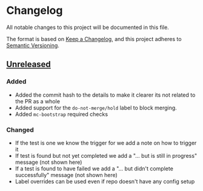 # Changelog

All notable changes to this project will be documented in this file.

The format is based on [Keep a Changelog](https://keepachangelog.com/en/1.0.0/),
and this project adheres to [Semantic Versioning](https://semver.org/spec/v2.0.0.html).

## [Unreleased]

[Unreleased]: https://github.com/giantswarm/REPOSITORY_NAME/tree/master

### Added

* Added the commit hash to the details to make it clearer its not related to the PR as a whole
* Added support for the `do-not-merge/hold` label to block merging.
* Added `mc-bootstrap` required checks

### Changed

* If the test is one we know the trigger for we add a note on how to trigger it
* If test is found but not yet completed we add a "... but is still in progress" message (not shown here)
* If a test is found to have failed we add a "... but didn't complete successfully" message (not shown here)
* Label overrides can be used even if repo doesn't have any config setup
